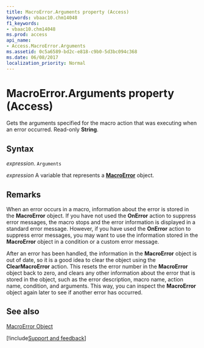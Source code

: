 ```yaml
---
title: MacroError.Arguments property (Access)
keywords: vbaac10.chm14048
f1_keywords:
- vbaac10.chm14048
ms.prod: access
api_name:
- Access.MacroError.Arguments
ms.assetid: 0c5a6589-bd2c-e818-c9b0-5d3bc094c368
ms.date: 06/08/2017
localization_priority: Normal
---
```



# MacroError.Arguments property (Access)

Gets the arguments specified for the macro action that was executing when an error occurred. Read-only  **String**.


## Syntax

_expression_. `Arguments`

_expression_ A variable that represents a **[MacroError](Access.MacroError.md)** object.


## Remarks

When an error occurs in a macro, information about the error is stored in the  **MacroError** object. If you have not used the **OnError** action to suppress error messages, the macro stops and the error information is displayed in a standard error message. However, if you have used the **OnError** action to suppress error messages, you may want to use the information stored in the **MacroError** object in a condition or a custom error message.

After an error has been handled, the information in the  **MacroError** object is out of date, so it is a good idea to clear the object using the **ClearMacroError** action. This resets the error number in the **MacroError** object back to zero, and clears any other information about the error that is stored in the object, such as the error description, macro name, action name, condition, and arguments. This way, you can inspect the **MacroError** object again later to see if another error has occurred.


## See also


[MacroError Object](Access.MacroError.md)

[!include[Support and feedback](~/includes/feedback-boilerplate.md)]